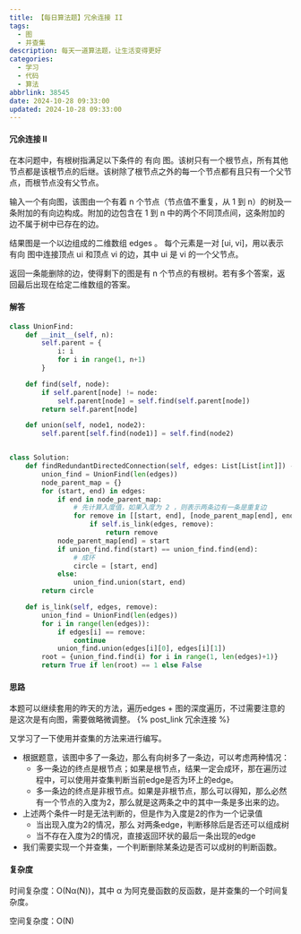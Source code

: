```yaml
---
title: 【每日算法题】冗余连接 II
tags:
  - 图
  - 并查集
description: 每天一道算法题，让生活变得更好
categories:
  - 学习
  - 代码
  - 算法
abbrlink: 38545
date: 2024-10-28 09:33:00
updated: 2024-10-28 09:33:00
---
```


#### 冗余连接 II

在本问题中，有根树指满足以下条件的 有向 图。该树只有一个根节点，所有其他节点都是该根节点的后继。该树除了根节点之外的每一个节点都有且只有一个父节点，而根节点没有父节点。

输入一个有向图，该图由一个有着 n 个节点（节点值不重复，从 1 到 n）的树及一条附加的有向边构成。附加的边包含在 1 到 n 中的两个不同顶点间，这条附加的边不属于树中已存在的边。

结果图是一个以边组成的二维数组 edges 。 每个元素是一对 [ui, vi]，用以表示 有向 图中连接顶点 ui 和顶点 vi 的边，其中 ui 是 vi 的一个父节点。

返回一条能删除的边，使得剩下的图是有 n 个节点的有根树。若有多个答案，返回最后出现在给定二维数组的答案。

#### 解答

```python
class UnionFind:
    def __init__(self, n):
        self.parent = {
            i: i
            for i in range(1, n+1)
        }

    def find(self, node):
        if self.parent[node] != node:
            self.parent[node] = self.find(self.parent[node])
        return self.parent[node]

    def union(self, node1, node2):
        self.parent[self.find(node1)] = self.find(node2)


class Solution:
    def findRedundantDirectedConnection(self, edges: List[List[int]]) -> List[int]:
        union_find = UnionFind(len(edges))
        node_parent_map = {}
        for (start, end) in edges:
            if end in node_parent_map:
                # 先计算入度值，如果入度为 2 ，则表示两条边有一条是重复边
                for remove in [[start, end], [node_parent_map[end], end]]:
                    if self.is_link(edges, remove):
                        return remove
            node_parent_map[end] = start
            if union_find.find(start) == union_find.find(end):
                # 成环
                circle = [start, end]
            else:
                union_find.union(start, end)
        return circle

    def is_link(self, edges, remove):
        union_find = UnionFind(len(edges))
        for i in range(len(edges)):
            if edges[i] == remove:
                continue
            union_find.union(edges[i][0], edges[i][1])
        root = {union_find.find(i) for i in range(1, len(edges)+1)}
        return True if len(root) == 1 else False
```

#### 思路

本题可以继续套用的昨天的方法，遍历edges + 图的深度遍历，不过需要注意的是这次是有向图，需要做略微调整。
{% post_link 冗余连接 %}

又学习了一下使用并查集的方法来进行编写。
- 根据题意，该图中多了一条边，那么有向树多了一条边，可以考虑两种情况：
  - 多一条边的终点是根节点；如果是根节点，结果一定会成环，那在遍历过程中，可以使用并查集判断当前edge是否为环上的edge。
  - 多一条边的终点是非根节点。如果是非根节点，那么可以得知，那么必然有一个节点的入度为2，那么就是这两条之中的其中一条是多出来的边。
- 上述两个条件一时是无法判断的，但是作为入度是2的作为一个记录值
  - 当出现入度为2的情况，那么 对两条edge，判断移除后是否还可以组成树
  - 当不存在入度为2的情况，直接返回环状的最后一条出现的edge
- 我们需要实现一个并查集，一个判断删除某条边是否可以成树的判断函数。

#### 复杂度

时间复杂度：O(Nα(N))，其中 α 为阿克曼函数的反函数，是并查集的一个时间复杂度。

空间复杂度：O(N)
